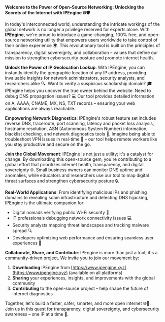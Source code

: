 **Welcome to the Power of Open-Source Networking: Unlocking the Secrets of the Internet with IPEngine 🌐🛡️**

In today's interconnected world, understanding the intricate workings of the global network is no longer a privilege reserved for experts alone. With **IPEngine**, we're proud to introduce a game-changing, 100% free, and open-source networking utility that empowers users worldwide to take control of their online experience 🌍. This revolutionary tool is built on the principles of transparency, digital sovereignty, and collaboration – values that define our mission to strengthen cybersecurity posture and promote internet health.

**Unlock the Power of IP Geolocation Lookup**: With IPEngine, you can instantly identify the geographic location of any IP address, providing invaluable insights for network administrators, security analysts, and researchers alike 🔍. Want to verify a suspicious scholarship domain? 🎓 IPEngine helps you uncover the true owner behind the website. Need to debug DNS propagation issues? 💻 Our tool provides detailed information on A, AAAA, CNAME, MX, NS, TXT records – ensuring your web applications are always reachable.

**Empowering Network Diagnostics**: IPEngine's robust feature set includes reverse DNS, traceroute, port scanning, latency and packet loss analysis, hostname resolution, ASN (Autonomous System Number) information, blacklist checking, and network diagnostics tools 📡. Imagine being able to troubleshoot VPN issues in real-time 🚀 – our tool helps remote workers like you stay productive and secure on the go.

**Join the Global Movement**: IPEngine is not just a utility; it's a catalyst for change. By downloading this open-source gem, you're contributing to a global effort that prioritizes internet health, transparency, and digital sovereignty 🌐. Small business owners can monitor DNS uptime and anomalies, while educators and researchers use our tool to map digital threat surfaces and strengthen cybersecurity posture 🔒.

**Real-World Applications**: From identifying malicious IPs and phishing domains to revealing scam infrastructure and detecting DNS hijacking, IPEngine is the ultimate companion for:

* Digital nomads verifying public Wi-Fi security 🛂
* IT professionals debugging network connectivity issues 💻
* Security analysts mapping threat landscapes and tracking malware spread 🔍
* Developers optimizing web performance and ensuring seamless user experiences 🚀

**Collaborate, Share, and Contribute**: IPEngine is more than just a tool; it's a community-driven project. We invite you to join our movement by:

1. **Downloading** IPEngine from [https://www.ipengine.xyz](https://www.ipengine.xyz) (available on all platforms)
2. **Sharing** your experiences, insights, and improvements with the global community
3. **Contributing** to the open-source project – help shape the future of internet diagnostics

Together, let's build a faster, safer, smarter, and more open internet 🌐📡. Join us in this quest for transparency, digital sovereignty, and cybersecurity awareness – one IP at a time 🔑.